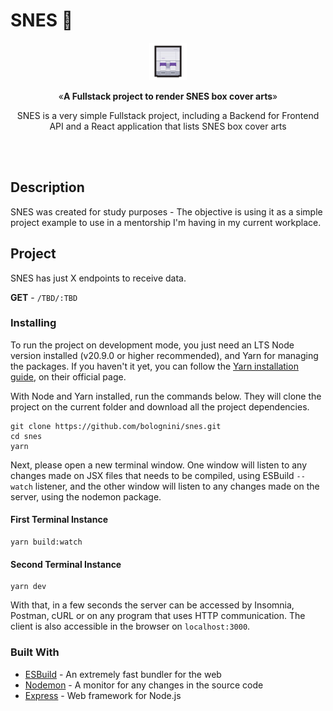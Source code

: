 # SNES 👾

<p align="center"><img src="assets/icon.png" alt="SNES console" width="60"></p>
<p align="center">&laquo;<b>A Fullstack project to render SNES box cover arts</b>&raquo;</p>
<p align="center">SNES is a very simple Fullstack project, including a Backend for Frontend API and a React application that lists SNES box cover arts</p>
<br />
<br />

## Description

SNES was created for study purposes - The objective is using it as a simple project example to use in a mentorship I'm having in my current workplace.

## Project

SNES has just X endpoints to receive data.

**GET** - `/TBD/:TBD` <br/>

### Installing

To run the project on development mode, you just need an LTS Node version installed (v20.9.0 or higher recommended), and Yarn for managing the packages. If you haven't it yet, you can follow the [Yarn installation guide](https://classic.yarnpkg.com/pt-BR/docs/install/), on their official page.

With Node and Yarn installed, run the commands below. They will clone the project on the current folder and download all the project dependencies.

```shell
git clone https://github.com/bolognini/snes.git
cd snes
yarn
```

Next, please open a new terminal window. One window will listen to any changes made on JSX files that needs to be compiled, using ESBuild `--watch` listener, and the other window will listen to any changes made on the server, using the nodemon package.

#### First Terminal Instance

```shell
yarn build:watch
```

#### Second Terminal Instance

```shell
yarn dev
```

With that, in a few seconds the server can be accessed by Insomnia, Postman, cURL or on any program that uses HTTP communication. The client is also accessible in the browser on `localhost:3000`.

### Built With

- [ESBuild](https://esbuild.github.io/) - An extremely fast bundler for the web
- [Nodemon](https://nodemon.io/) - A monitor for any changes in the source code
- [Express](https://expressjs.com/) - Web framework for Node.js
